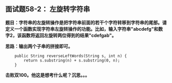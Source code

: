 ## 面试题58-2： 左旋转字符串
**题目：字符串的左旋转操作是把字符串前面的若干个字符转移到字符串的尾部。请定义一个函数实现字符串左旋转操作的功能。比如，输入字符串"abcdefg"和数字2，该函数将返回左旋转两位得到的结果"cdefgab"。**

**思路：输出两个子串的拼接即可。**
```
	public String reverseLeftWords(String s, int n) {
		return s.substring(n) + s.substring(0, n);
    }
```
**击败双100。他这是想考什么呢？沉思。。。**